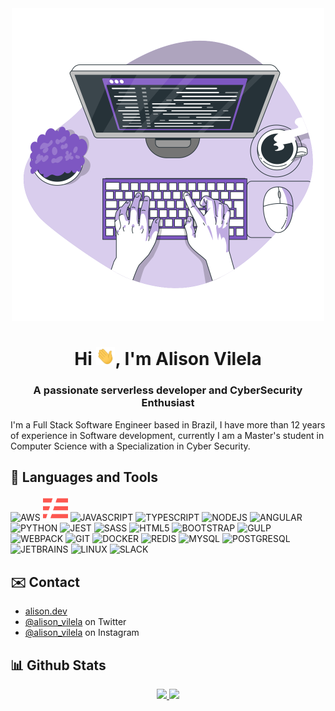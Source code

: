 <div align="center">
  <img height="500" src="https://raw.githubusercontent.com/AlisonVilela/AlisonVilela/main/image.svg" alt="Hello World!"/>
</div>

<h1 align="center">Hi <img src="https://raw.githubusercontent.com/AlisonVilela/AlisonVilela/main/wave.gif" width="30px">, I'm Alison Vilela
</h1>
<h3 align="center">A passionate serverless developer and CyberSecurity Enthusiast</h3>
I'm a Full Stack Software Engineer based in Brazil, I have more than 12 years of experience in Software development, currently I am a Master's student in Computer Science with a Specialization in Cyber Security.

## 🚀 Languages and Tools
<p>
  <img height="30" src="https://raw.githubusercontent.com/AlisonVilela/AlisonVilela/main/aws.svg" alt="AWS"/>
  <img height="40" src="https://raw.githubusercontent.com/AlisonVilela/AlisonVilela/main/serverless.svg" alt="SERVERLESS"/>
  <img height="40" src="https://cdn.jsdelivr.net/gh/devicons/devicon/icons/javascript/javascript-original.svg" alt="JAVASCRIPT"/>
  <img height="40" src="https://cdn.jsdelivr.net/gh/devicons/devicon/icons/typescript/typescript-original.svg" alt="TYPESCRIPT"/>
  <img height="40" src="https://cdn.jsdelivr.net/gh/devicons/devicon/icons/nodejs/nodejs-original.svg" alt="NODEJS"/>
  <img height="40" src="https://cdn.jsdelivr.net/gh/devicons/devicon/icons/angularjs/angularjs-plain.svg" alt="ANGULAR"/>
  <img height="40" src="https://cdn.jsdelivr.net/gh/devicons/devicon/icons/python/python-original.svg" alt="PYTHON"/>
  <img height="40" src="https://cdn.jsdelivr.net/gh/devicons/devicon/icons/jest/jest-plain.svg" alt="JEST"/>
  <img height="40" src="https://cdn.jsdelivr.net/gh/devicons/devicon/icons/sass/sass-original.svg" alt="SASS"/>
  <img height="40" src="https://cdn.jsdelivr.net/gh/devicons/devicon/icons/html5/html5-original.svg" alt="HTML5"/>
  <img height="40" src="https://cdn.jsdelivr.net/gh/devicons/devicon/icons/bootstrap/bootstrap-original.svg" alt="BOOTSTRAP"/>        
  <img height="40" src="https://cdn.jsdelivr.net/gh/devicons/devicon/icons/gulp/gulp-plain.svg" alt="GULP"/>
  <img height="40" src="https://cdn.jsdelivr.net/gh/devicons/devicon/icons/webpack/webpack-original.svg" alt="WEBPACK"/>
  <img height="40" src="https://cdn.jsdelivr.net/gh/devicons/devicon/icons/git/git-original.svg" alt="GIT"/>
  <img height="40" src="https://cdn.jsdelivr.net/gh/devicons/devicon/icons/docker/docker-original.svg" alt="DOCKER"/>
  <img height="40" src="https://cdn.jsdelivr.net/gh/devicons/devicon/icons/redis/redis-original.svg" alt="REDIS"/>
  <img height="40" src="https://cdn.jsdelivr.net/gh/devicons/devicon/icons/mysql/mysql-original.svg" alt="MYSQL"/>
  <img height="40" src="https://cdn.jsdelivr.net/gh/devicons/devicon/icons/postgresql/postgresql-original.svg" alt="POSTGRESQL"/>
  <img height="40" src="https://cdn.jsdelivr.net/gh/devicons/devicon/icons/jetbrains/jetbrains-original.svg" alt="JETBRAINS"/>
  <img height="40" src="https://cdn.jsdelivr.net/gh/devicons/devicon/icons/linux/linux-original.svg" alt="LINUX"/>
  <img height="40" src="https://cdn.jsdelivr.net/gh/devicons/devicon/icons/slack/slack-original.svg" alt="SLACK"/>
</P>

## ✉️ Contact
- [alison.dev](https://alison.dev)
- [@alison_vilela](https://twitter.com/alison_vilela) on Twitter
- [@alison_vilela](https://www.instagram.com/alison_vilela/) on Instagram

## 📊 Github Stats

<div align="center">
  <a href="https://github.com/AlisonVilela">
  <img height="160" src="https://github-readme-stats.vercel.app/api?username=AlisonVilela&show_icons=true&theme=dark&include_all_commits=true&count_private=true"/>
  <img height="160" src="https://github-readme-stats.vercel.app/api/top-langs/?username=AlisonVilela&layout=compact&langs_count=7&theme=dark"/>
</div>
